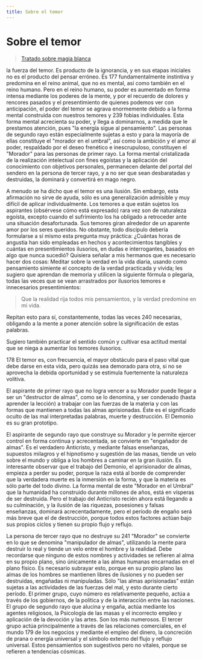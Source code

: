 ```yaml
---
title: Sobre el temor
---
```


# Sobre el temor

> [Tratado sobre magia blanca](/tratado-sobre-magia-blanca/regla-8#es177)

la fuerza del temor. Es producto de la ignorancia, y en sus etapas iniciales no es el producto del pensar erróneo. Es <pin lang="es">177</pin> fundamentalmente instintiva y predomina en el reino animal, que no es mental, así como también en el reino humano. Pero en el reino humano, su poder es aumentado en forma intensa mediante los poderes de la mente, y por el recuerdo de dolores y rencores pasados y el presentimiento de quienes podemos ver con anticipación, el poder del temor se agrava enormemente debido a la forma mental construida con nuestros temores y <pin lang="en">239</pin> fobias individuales. Esta forma mental acrecienta su poder, y llega a dominarnos, a medida que le prestamos atención, pues "la energía sigue al pensamiento". Las personas de segundo rayo están especialmente sujetas a esto y para la mayoría de ellas constituye el "morador en el umbral", así como la ambición y el amor al poder, respaldado por el deseo frenético e inescrupuloso, constituyen el "Morador" para las personas de primer rayo. La forma mental cristalizada de la realización intelectual con fines egoístas y la aplicación del conocimiento con objetivos personales, permanecen delante del portal del sendero en la persona de tercer rayo, y a no ser que sean desbaratadas y destruidas, la dominará y convertirá en mago negro.

 A menudo se ha dicho que el temor es una ilusión. Sin embargo, esta afirmación no sirve de ayuda, sólo es una generalización admisible y muy difícil de aplicar individualmente. Los temores a que están sujetos los aspirantes (obsérvese cómo está expresado) rara vez son de naturaleza egoísta, excepto cuando el sufrimiento los ha obligado a retroceder ante una situación desafortunada. Sus temores giran alrededor de un aparente amor por los seres queridos. No obstante, todo discípulo debería formularse a sí mismo esta pregunta muy práctica: ¿Cuántas horas de angustia han sido empleadas en hechos y acontecimientos tangibles y cuántas en presentimientos ilusorios, en dudas e interrogantes, basados en algo que nunca sucedió? Quisiera señalar a mis hermanos que es necesario hacer dos cosas: Meditar sobre la verdad en la vida diaria, usando como pensamiento simiente el concepto de la verdad practicada y vivida; les sugiero que aprendan de memoria y utilicen la siguiente fórmula o plegaria, todas las veces que se vean arrastrados por ilusorios temores e innecesarios presentimientos:

 > Que la realidad rija todos mis pensamientos, y la verdad predomine en mi vida.

 Repitan esto para sí, constantemente, todas las veces <pin lang="en">240</pin> necesarias, obligando a la mente a poner atención sobre la significación de estas palabras.

 Sugiero también practicar el sentido común y cultivar esa actitud mental que se niega a aumentar los temores ilusorios.

 <p><pin lang="es">178</pin> El temor es, con frecuencia, el mayor obstáculo para el paso vital que debe darse en esta vida, pero quizás sea demorado para otra, si no se aprovecha la debida oportunidad y se estimula fuertemente la naturaleza volitiva.</p>

 El aspirante de primer rayo que no logra vencer a su Morador puede llegar a ser un "destructor de almas", como se lo denomina, y ser condenado (hasta aprender la lección) a trabajar con las fuerzas de la materia y con las formas que mantienen a todas las almas aprisionadas. Éste es el significado oculto de las mal interpretadas palabras, muerte y destrucción. El Demonio es su gran prototipo.

 El aspirante de segundo rayo que construye su Morador y le permite ejercer control en forma continua y acrecentada, se convierte en "engañador de almas". Es el verdadero Anticristo, y mediante falsas enseñanzas, supuestos milagros y el hipnotismo y sugestión de las masas, tiende un velo sobre el mundo y obliga a los hombres a caminar en la gran ilusión. Es interesante observar que el trabajo del Demonio, el aprisionador de almas, empieza a perder su poder, porque la raza está al borde de comprender que la verdadera muerte es la inmersión en la forma, y que la materia es sólo parte del todo divino. La forma mental de este "Morador en el Umbral" que la humanidad ha construido durante millones de años, está en vísperas de ser destruida. Pero el trabajo del Anticristo recién ahora está llegando a su culminación, y la ilusión de las riquezas, posesiones y falsas enseñanzas, dominará acrecentadamente, pero el período de engaño será más breve que el de destrucción, porque todos estos factores actúan bajo sus propios ciclos y tienen su propio flujo y reflujo.

 La persona de tercer rayo que no destruye su <pin lang="en">241</pin> "Morador" se convierte en lo que se denomina "manipulador de almas", utilizando la mente para destruir lo real y tiende un velo entre el hombre y la realidad. Debe recordarse que ninguno de estos nombres y actividades se refieren al alma en su propio plano, sino únicamente a las almas humanas encarnadas en el plano físico. Es necesario subrayar esto, porque en su propio plano las almas de los hombres se mantienen libres de ilusiones y no pueden ser destruidas, engañadas ni manipuladas. Sólo "las almas aprisionadas" están sujetas a las actividades de las fuerzas del mal, y esto durante cierto período. El primer grupo, cuyo número es relativamente pequeño, actúa a través de los gobiernos, de la política y de la interacción entre las naciones. El grupo de segundo rayo que alucina y engaña, actúa mediante los agentes religiosos, la Psicología de las masas y el incorrecto empleo y aplicación de la devoción y las artes. Son los más numerosos. El tercer grupo actúa principalmente a través de las relaciones comerciales, en el mundo <pin lang="es">179</pin> de los negocios y mediante el empleo del dinero, la concreción de prana o energía universal y el símbolo externo del flujo y reflujo universal. Estos pensamientos son sugestivos pero no vitales, porque se refieren a tendencias cósmicas.
